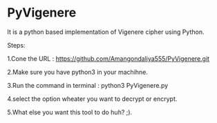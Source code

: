 # PyVigenere

It is a python based implementation of Vigenere cipher using Python.

Steps:

1.Cone the URL : https://github.com/Amangondaliya555/PyVigenere.git

2.Make sure you have python3 in your machihne.

3.Run the command in terminal : python3 PyVigenere.py

4.select the option wheater you want to decrypt or encrypt.

5.What else you want this tool to do huh? ;).
